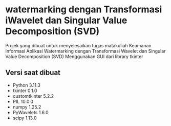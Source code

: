 # watermarking dengan Transformasi iWavelet dan Singular Value Decomposition (SVD)

Projek yang dibuat untuk menyelesaikan tugas matakuliah Keamanan Informasi
Aplikasi Watermarking dengan Transformasi Wavelet dan Singular Value Decomposition (SVD)
Menggunakan GUI dari library tkinter

## Versi saat dibuat

- Python 3.11.3
- tkinter 0.1.0
- customtkinter 5.2.2
- PIL 10.0.0
- numpy 1.25.2
- PyWavelets 1.6.0
- scipy 1.13.0
